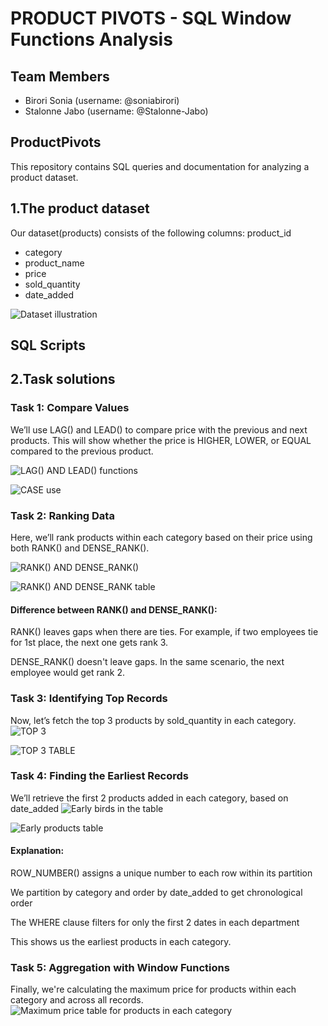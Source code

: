 # PRODUCT PIVOTS - SQL Window Functions Analysis

## Team Members
- Birori Sonia (username: @soniabirori)
- Stalonne Jabo (username: @Stalonne-Jabo)

## ProductPivots
This repository contains SQL queries and documentation for analyzing a product dataset.

## 1.The product dataset
Our dataset(products) consists of the following columns:
product_id
- category
- product_name
- price
- sold_quantity
- date_added

![Dataset illustration](Results/dataset_illustration.png)

## SQL Scripts 


## 2.Task solutions


### Task 1: Compare Values 
We’ll use LAG() and LEAD() to compare price with the previous and next products. This will show whether the price is HIGHER, LOWER, or EQUAL compared to the previous product.

![LAG() AND LEAD() functions](<Queries&Result tables/lag_and_lead.png>)

![CASE use](<Queries&Result tables/case_returns.png>)

### Task 2: Ranking Data 
Here, we’ll rank products within each category based on their price using both RANK() and DENSE_RANK().

![RANK() AND DENSE_RANK()](<Queries&Result tables/rank_and_dense_rank.png>)

![RANK() AND DENSE_RANK table](<Queries&Result tables/rank_dense_table.png>)

#### Difference between RANK() and DENSE_RANK():

RANK() leaves gaps when there are ties. For example, if two employees tie for 1st place, the next one gets rank 3.

DENSE_RANK() doesn't leave gaps. In the same scenario, the next employee would get rank 2.

### Task 3: Identifying Top Records
Now, let’s fetch the top 3 products by sold_quantity in each category.
![TOP 3](<Queries&Result tables/ranked_products.png>)

![TOP 3 TABLE](<Queries&Result tables/ranked_table.png>)

### Task 4: Finding the Earliest Records
We’ll retrieve the first 2 products added in each category, based on date_added
![Early birds in the table](<Queries&Result tables/earliest_products.png>)

![Early products table](<Queries&Result tables/early_products_table.png>)

#### Explanation:

ROW_NUMBER() assigns a unique number to each row within its partition

We partition by category and order by date_added to get chronological order

The WHERE clause filters for only the first 2 dates in each department

This shows us the earliest products in each category.

### Task 5: Aggregation with Window Functions
Finally, we're calculating the maximum price for products within each category and across all records.
![Maximum price table for products in each category](<Queries&Result tables/Max_price_table.png>)
